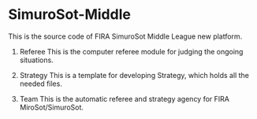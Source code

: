 # SimuroSot-Middle
This is the source code of FIRA SimuroSot Middle League new platform.

1. Referee 
This is the computer referee module for judging the ongoing situations.

2. Strategy
This is a template for developing Strategy, which holds all the needed files.

3. Team
This is the automatic referee and strategy agency for FIRA MiroSot/SimuroSot.
